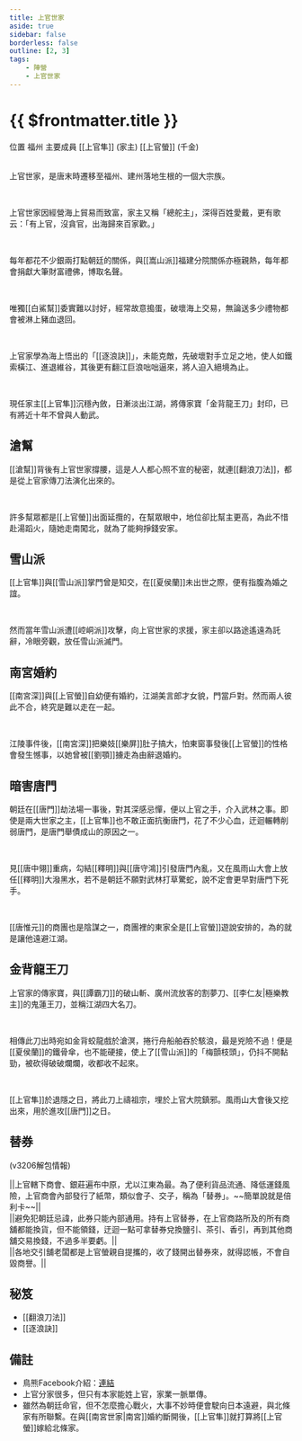 ```yaml
---
title: 上官世家
aside: true
sidebar: false
borderless: false
outline: [2, 3]
tags:
    - 陣營
    - 上官世家
---
```


# {{ $frontmatter.title }}

<InfoList position="right">
	<Info title="陣營資料" :open=true>
		<table>
			<ChTr>
				<ChTd isTitle=true>
					位置
				</ChTd>
				<ChTd>
					福州
				</ChTd>
			</ChTr>
			<ChTr>
				<ChTd isTitle=true position='center'>
					主要成員
				</ChTd>
			</ChTr>
			<ChTr>
                <ChTd position='center'>
                    [[上官隼]] (家主)
                </ChTd>
            </ChTr>
            <ChTr>
                <ChTd position='center'>
                    [[上官螢]] (千金)
                </ChTd>
            </ChTr>
		</table>
	</Info>
</InfoList>

上官世家，是唐末時遷移至福州、建州落地生根的一個大宗族。

<br>

上官世家因經營海上貿易而致富，家主又稱「總舵主」，深得百姓愛戴，更有歌云：「有上官，沒貪官，出海歸來百家歡。」

<br>

每年都花不少銀兩打點朝廷的關係，與[[嵩山派]]福建分院關係亦極親熱，每年都會捐獻大筆財富禮佛，博取名聲。

<br>

唯獨[[白鯊幫]]委實難以討好，經常故意搗蛋，破壞海上交易，無論送多少禮物都會被淋上豬血退回。

<br>

上官家學為海上悟出的「[[逐浪訣]]」，未能克敵，先破壞對手立足之地，使人如鐵索橫江、進退維谷，其後更有翻江巨浪咄咄逼來，將人迫入絕境為止。

<br>

現任家主[[上官隼]]沉穩內斂，日漸淡出江湖，將傳家寶「金背龍王刀」封印，已有將近十年不曾與人動武。
<br clear="all">

## 滄幫

[[滄幫]]背後有上官世家撐腰，這是人人都心照不宣的秘密，就連[[翻浪刀法]]，都是從上官家傳刀法演化出來的。

<br>

許多幫眾都是[[上官螢]]出面延攬的，在幫眾眼中，地位卻比幫主更高，為此不惜赴湯蹈火，隨她走南闖北，就為了能夠掙錢安家。

## 雪山派

[[上官隼]]與[[雪山派]]掌門曾是知交，在[[夏侯蘭]]未出世之際，便有指腹為婚之誼。

<br>

然而當年雪山派遭[[崆峒派]]攻擊，向上官世家的求援，家主卻以路途遙遠為託辭，冷眼旁觀，放任雪山派滅門。

## 南宮婚約

[[南宮深]]與[[上官螢]]自幼便有婚約，江湖美言郎才女貌，門當戶對。然而兩人彼此不合，終究是難以走在一起。

<br>

江陵事件後，[[南宮深]]把樂妓[[樂屏]]肚子搞大，怕東窗事發後[[上官螢]]的性格會發生憾事，以她曾被[[劉顎]]擄走為由辭退婚約。

## 暗害唐門

朝廷在[[唐門]]劫法場一事後，對其深感忌憚，便以上官之手，介入武林之事。即使是兩大世家之主，[[上官隼]]也不敢正面抗衡唐門，花了不少心血，迂迴輾轉削弱唐門，是唐門舉債成山的原因之一。

<br>

見[[唐中翎]]重病，勾結[[釋明]]與[[唐守鴻]]引發唐門內亂，又在風雨山大會上放任[[釋明]]大潑黑水，若不是朝廷不願對武林打草驚蛇，說不定會更早對唐門下死手。

<br>

[[唐惟元]]的商團也是陰謀之一，商團裡的東家全是[[上官螢]]遊說安排的，為的就是讓他遠避江湖。

## 金背龍王刀

上官家的傳家寶，與[[譚霸刀]]的破山斬、廣州流放客的割夢刀、[[李仁友|極樂教主]]的鬼蓮王刀，並稱江湖四大名刀。

<br>

相傳此刀出時宛如金背蛟龍戲於滄溟，捲行舟船舶吞於駭浪，最是兇險不過！便是[[夏侯蘭]]的鐵骨傘，也不能硬接，使上了[[雪山派]]的「梅顫枝頭」，仍抖不開黏勁，被砍得破破爛爛，收都收不起來。

<br>

[[上官隼]]於退隱之日，將此刀上禱祖宗，埋於上官大院鎮邪。風雨山大會後又挖出來，用於進攻[[唐門]]之日。

## 替券

(v3206解包情報)

<MarkdownWrapper>
||上官轄下商會、銀莊遍布中原，尤以江東為最。為了便利貨品流通、降低運錢風險，上官商會內部發行了紙幣，類似會子、交子，稱為「替券」。~~簡單說就是倍利卡~~||
</MarkdownWrapper>

<br>

<MarkdownWrapper>
||避免犯朝廷忌諱，此券只能內部通用。持有上官替券，在上官商路所及的所有商舖都能換貨，但不能領錢，迂迴一點可拿替券兌換鹽引、茶引、香引，再到其他商舖交易換錢，不過多半要虧。||
</MarkdownWrapper>

<br>

<MarkdownWrapper>
||各地交引舖老闆都是上官螢親自提攜的，收了錢開出替券來，就得認帳，不會自毀商譽。||
</MarkdownWrapper>

## 秘笈

- [[翻浪刀法]]
- [[逐浪訣]]

## 備註

- 鳥熊Facebook介紹：[連結](https://www.facebook.com/photo/?fbid=294712563082126&set=pcb.294712606415455)
- 上官分家很多，但只有本家能姓上官，家業一脈單傳。
- 雖然為朝廷命官，但不怎麼擔心戰火，大事不妙時便會駛向日本遠避，與北條家有所聯繫。在與[[南宮世家|南宮]]婚約斷開後，[[上官隼]]就打算將[[上官螢]]嫁給北條家。
